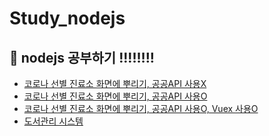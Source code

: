 # Study_nodejs
## :baby_chick: nodejs 공부하기 !!!!!!!!
* [코로나 선별 진료소 화면에 뿌리기, 공공API 사용X](/corona-carecenter)
* [코로나 선별 진료소 화면에 뿌리기, 공공API 사용O](/hw-api-vue-center)
* [코로나 선별 진료소 화면에 뿌리기, 공공API 사용O, Vuex 사용O](/corona-carecenter-vuex)
* [도서관리 시스템](/nodejs-bookweb)
